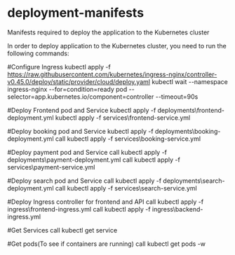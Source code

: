 # deployment-manifests

Manifests required to deploy the application to the Kubernetes cluster

In order to deploy application to the Kubernetes cluster, you need to run the following commands:


#Configure Ingress
kubectl apply -f https://raw.githubusercontent.com/kubernetes/ingress-nginx/controller-v0.45.0/deploy/static/provider/cloud/deploy.yaml
kubectl wait --namespace ingress-nginx --for=condition=ready pod --selector=app.kubernetes.io/component=controller --timeout=90s

#Deploy Frontend pod and Service
kubectl apply -f deployments\frontend-deployment.yml
kubectl apply -f services\frontend-service.yml

#Deploy booking pod and Service
kubectl apply -f deployments\booking-deployment.yml
call kubectl apply -f services\booking-service.yml

#Deploy payment pod and Service
call kubectl apply -f deployments\payment-deployment.yml
call kubectl apply -f services\payment-service.yml

#Deploy search pod and Service
call kubectl apply -f deployments\search-deployment.yml
call kubectl apply -f services\search-service.yml

#Deploy Ingress controller for frontend and API 
call kubectl apply -f ingress\frontend-ingress.yml
call kubectl apply -f ingress\backend-ingress.yml

#Get Services
call kubectl get service

#Get pods(To see if containers are running)
call kubectl get pods -w